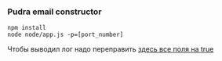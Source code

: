 
### Pudra email constructor
```
npm install
node node/app.js -p=[port_number]
```

Чтобы выводил лог надо переправить [здесь все поля на true](https://github.com/d-mkrtchyan-parc/PEC/blob/master/node/config/config.js#L44)
